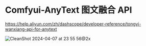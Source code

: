 # Comfyui-AnyText 图文融合 API

https://help.aliyun.com/zh/dashscope/developer-reference/tongyi-wanxiang-api-for-anytext




![CleanShot 2024-04-07 at 23 55 56@2x](https://github.com/chenpx976/ComfyUI-AnytextAPI/assets/11039003/53319ef9-f4dc-4c1a-920f-cc6cd72a0d92)
